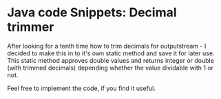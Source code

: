 # Java code Snippets: Decimal trimmer

After looking for a tenth time how to trim decimals for outputstream - I decided to make this in to it's own static method and save it for later use. This static method approves double values and returns integer or double (with trimmed decimals) depending whether the value dividable with 1 or not.

Feel free to implement the code, if you find it useful.
